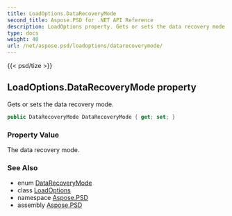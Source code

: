 ```yaml
---
title: LoadOptions.DataRecoveryMode
second_title: Aspose.PSD for .NET API Reference
description: LoadOptions property. Gets or sets the data recovery mode
type: docs
weight: 40
url: /net/aspose.psd/loadoptions/datarecoverymode/
---
```

{{< psd/tize >}}
## LoadOptions.DataRecoveryMode property

Gets or sets the data recovery mode.

```csharp
public DataRecoveryMode DataRecoveryMode { get; set; }
```

### Property Value

The data recovery mode.

### See Also

* enum [DataRecoveryMode](../../datarecoverymode/)
* class [LoadOptions](../)
* namespace [Aspose.PSD](../../../aspose.psd/)
* assembly [Aspose.PSD](../../../)


